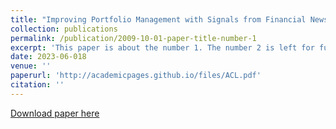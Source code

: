 ```yaml
---
title: "Improving Portfolio Management with Signals from Financial News"
collection: publications
permalink: /publication/2009-10-01-paper-title-number-1
excerpt: 'This paper is about the number 1. The number 2 is left for future work.'
date: 2023-06-018
venue: ''
paperurl: 'http://academicpages.github.io/files/ACL.pdf'
citation: ''
---
```


[Download paper here](http://academicpages.github.io/files/ACL.pdf)
